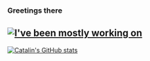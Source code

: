 ### Greetings there 

[![I've been mostly working on](https://github-readme-stats.vercel.app/api/top-langs/?username=tuomasjar&hide=html,css&theme=radical)](https://github.com/anuraghazra/github-readme-stats)
---
[![Catalin's GitHub stats](https://github-readme-stats.vercel.app/api?username=tuomasjar&theme=radical)](https://github.com/anuraghazra/github-readme-stats)

